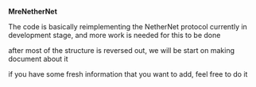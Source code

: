 
**MreNetherNet**

The code is basically reimplementing the NetherNet protocol 
currently in development stage, and more work is needed for this to be done

after most of the structure is reversed out, we will be start on making document about it

if you have some fresh information that you want to add, feel free to do it
